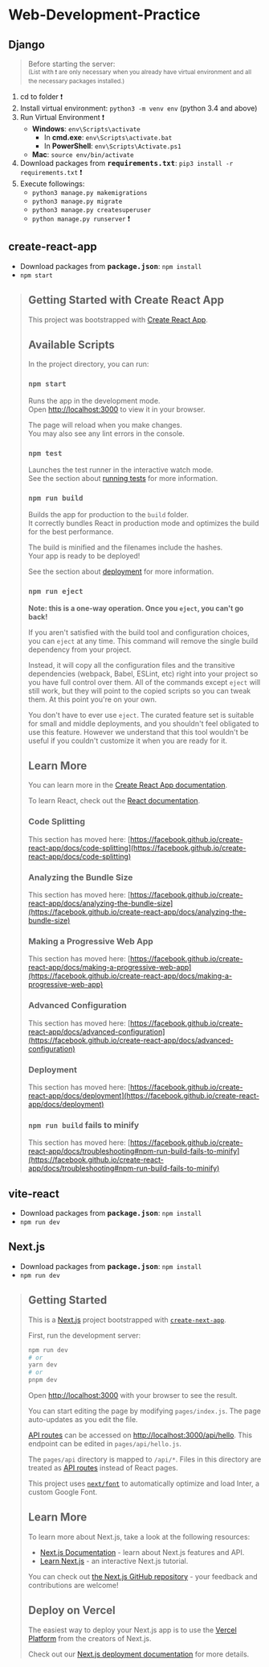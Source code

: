 # Web-Development-Practice
## Django
> Before starting the server: <br />
<sub>(List with :exclamation: are only necessary when you already have virtual environment and all the necessary packages installed.)</sub>
1. cd to folder :exclamation:
2. Install virtual environment: ```python3 -m venv env``` (python 3.4 and above)
3. Run Virtual Environment :exclamation:
    - **Windows**: ```env\Scripts\activate```
        - In **cmd.exe**: ```env\Scripts\activate.bat```
        - In **PowerShell**: ```env\Scripts\Activate.ps1```
    - **Mac**: ```source env/bin/activate```
4.  Download packages from <samp>**requirements.txt**</samp>: ```pip3 install -r requirements.txt``` :exclamation:
5.  Execute followings:
    - ```python3 manage.py makemigrations```
    - ```python3 manage.py migrate```
    - ```python3 manage.py createsuperuser```
    - ```python manage.py runserver``` :exclamation:

## create-react-app
- Download packages from <samp>**package.json**</samp>: ```npm install```<br />
- ```npm start```

> ## Getting Started with Create React App
>
> This project was bootstrapped with [Create React App](https://github.com/facebook/create-react-app).
> 
> ## Available Scripts
> 
> In the project directory, you can run:
> 
> ### `npm start`
> 
> Runs the app in the development mode.\
> Open [http://localhost:3000](http://localhost:3000) to view it in your browser.
> 
> The page will reload when you make changes.\
> You may also see any lint errors in the console.
> 
> ### `npm test`
> 
> Launches the test runner in the interactive watch mode.\
> See the section about [running tests](https://facebook.github.io/create-react-app/docs/running-tests) for more information.
> 
> ### `npm run build`
> 
> Builds the app for production to the `build` folder.\
> It correctly bundles React in production mode and optimizes the build for the best performance.
> 
> The build is minified and the filenames include the hashes.\
> Your app is ready to be deployed!
> 
> See the section about [deployment](https://facebook.github.io/create-react-app/docs/deployment) for more information.
> 
> ### `npm run eject`
> 
> **Note: this is a one-way operation. Once you `eject`, you can't go back!**
> 
> If you aren't satisfied with the build tool and configuration choices, you can `eject` at any time. This command will remove the single build dependency from your project.
> 
> Instead, it will copy all the configuration files and the transitive dependencies (webpack, Babel, ESLint, etc) right into your project so you have full control over them. All of the commands except `eject` will still work, but they will point to the copied scripts so you can tweak them. At this point you're on your own.
> 
> You don't have to ever use `eject`. The curated feature set is suitable for small and middle deployments, and you shouldn't feel obligated to use this feature. However we understand that this tool wouldn't be useful if you couldn't customize it when you are ready for it.
> 
> ## Learn More
> 
> You can learn more in the [Create React App documentation](https://facebook.github.io/create-react-app/docs/getting-started).
> 
> To learn React, check out the [React documentation](https://reactjs.org/).
> 
> ### Code Splitting
> 
> This section has moved here: [https://facebook.github.io/create-react-app/docs/code-splitting](https://facebook.github.io/create-react-app/docs/code-splitting)
> 
> ### Analyzing the Bundle Size
> 
> This section has moved here: [https://facebook.github.io/create-react-app/docs/analyzing-the-bundle-size](https://facebook.github.io/create-react-app/docs/analyzing-the-bundle-size)
> 
> ### Making a Progressive Web App
> 
> This section has moved here: [https://facebook.github.io/create-react-app/docs/making-a-progressive-web-app](https://facebook.github.io/create-react-app/docs/making-a-progressive-web-app)
> 
> ### Advanced Configuration
> 
> This section has moved here: [https://facebook.github.io/create-react-app/docs/advanced-configuration](https://facebook.github.io/create-react-app/docs/advanced-configuration)
> 
> ### Deployment
> 
> This section has moved here: [https://facebook.github.io/create-react-app/docs/deployment](https://facebook.github.io/create-react-app/docs/deployment)
> 
> ### `npm run build` fails to minify
> 
> This section has moved here: [https://facebook.github.io/create-react-app/docs/troubleshooting#npm-run-build-fails-to-minify](https://facebook.github.io/create-react-app/docs/troubleshooting#npm-run-build-fails-to-minify)


## vite-react
- Download packages from <samp>**package.json**</samp>: ```npm install```<br />
- ```npm run dev```

## Next.js
- Download packages from <samp>**package.json**</samp>: ```npm install```<br />
- ```npm run dev```

> ## Getting Started
> This is a [Next.js](https://nextjs.org/) project bootstrapped with [`create-next-app`](https://github.com/vercel/next.js/tree/canary/packages/create-next-app).
> 
> First, run the development server:
> 
> ```bash
> npm run dev
> # or
> yarn dev
> # or
> pnpm dev
> ```
> 
> Open [http://localhost:3000](http://localhost:3000) with your browser to see the result.
> 
> You can start editing the page by modifying `pages/index.js`. The page auto-updates as you edit the file.
> 
> [API routes](https://nextjs.org/docs/api-routes/introduction) can be accessed on [http://localhost:3000/api/hello](http://localhost:3000/api/hello). This endpoint can be edited in `pages/api/hello.js`.
> 
> The `pages/api` directory is mapped to `/api/*`. Files in this directory are treated as [API routes](https://nextjs.org/docs/api-routes/introduction) instead of React pages.
> 
> This project uses [`next/font`](https://nextjs.org/docs/basic-features/font-optimization) to automatically optimize and load Inter, a custom Google Font.
> 
> ## Learn More
> 
> To learn more about Next.js, take a look at the following resources:
> 
> - [Next.js Documentation](https://nextjs.org/docs) - learn about Next.js features and API.
> - [Learn Next.js](https://nextjs.org/learn) - an interactive Next.js tutorial.
> 
> You can check out [the Next.js GitHub repository](https://github.com/vercel/next.js/) - your feedback and contributions are welcome!
> 
> ## Deploy on Vercel
> 
> The easiest way to deploy your Next.js app is to use the [Vercel Platform](https://vercel.com/new?utm_medium=default-template&filter=next.js&utm_source=create-next-app&utm_campaign=create-next-app-readme) from the creators of Next.js.
> 
> Check out our [Next.js deployment documentation](https://nextjs.org/docs/deployment) for more details.
